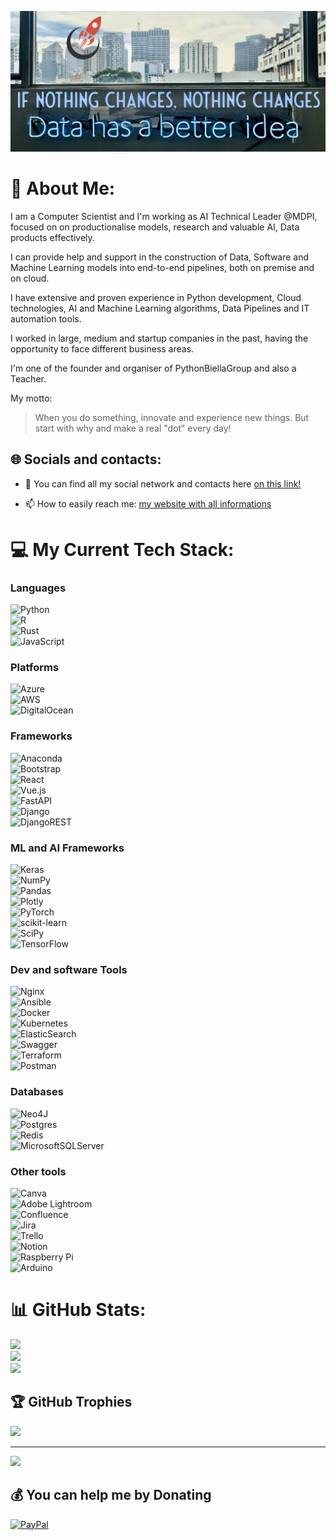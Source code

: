 ![Personal Image](https://github.com/JeyDi/JeyDi/blob/master/coverGitHub.jpeg "coverGitHub")


# 💫 About Me:

I am a Computer Scientist and I'm working as AI Technical Leader @MDPI, focused on on productionalise models, research and valuable AI, Data products effectively.

I can provide help and support in the construction of Data, Software and Machine Learning models into end-to-end pipelines, both on premise and on cloud.

I have extensive and proven experience in Python development, Cloud technologies, AI and Machine Learning algorithms, Data Pipelines and IT automation tools.

I worked in large, medium and startup companies in the past, having the opportunity to face different business areas.

I'm one of the founder and organiser of PythonBiellaGroup and also a Teacher.

My motto:
> When you do something, innovate and experience new things.
> But start with why and make a real "dot" every day!


## 🌐 Socials and contacts:

- 👯 You can find all my social network and contacts here [on this link!](https://linktr.ee/jeydi92)

- 📫 How to easily reach me: [my website with all informations](https://andreaguzzo.com)


# 💻 My Current Tech Stack:

### Languages

![Python](https://img.shields.io/badge/python-3670A0?style=for-the-badge&logo=python&logoColor=ffdd54)  
![R](https://img.shields.io/badge/r-%23276DC3.svg?style=for-the-badge&logo=r&logoColor=white)  
![Rust](https://img.shields.io/badge/rust-%23000000.svg?style=for-the-badge&logo=rust&logoColor=white)  
![JavaScript](https://img.shields.io/badge/javascript-%23323330.svg?style=for-the-badge&logo=javascript&logoColor=%23F7DF1E)  

### Platforms

![Azure](https://img.shields.io/badge/azure-%230072C6.svg?style=for-the-badge&logo=azure-devops&logoColor=white)  
![AWS](https://img.shields.io/badge/AWS-%23FF9900.svg?style=for-the-badge&logo=amazon-aws&logoColor=white)  
![DigitalOcean](https://img.shields.io/badge/DigitalOcean-%230167ff.svg?style=for-the-badge&logo=digitalOcean&logoColor=white)  

### Frameworks

 ![Anaconda](https://img.shields.io/badge/Anaconda-%2344A833.svg?style=for-the-badge&logo=anaconda&logoColor=white)  
 ![Bootstrap](https://img.shields.io/badge/bootstrap-%23563D7C.svg?style=for-the-badge&logo=bootstrap&logoColor=white)  
 ![React](https://img.shields.io/badge/react-%2320232a.svg?style=for-the-badge&logo=react&logoColor=%2361DAFB)  
 ![Vue.js](https://img.shields.io/badge/vuejs-%2335495e.svg?style=for-the-badge&logo=vuedotjs&logoColor=%234FC08D)  
 ![FastAPI](https://img.shields.io/badge/FastAPI-005571?style=for-the-badge&logo=fastapi)  
 ![Django](https://img.shields.io/badge/django-%23092E20.svg?style=for-the-badge&logo=django&logoColor=white)  
 ![DjangoREST](https://img.shields.io/badge/DJANGO-REST-ff1709?style=for-the-badge&logo=django&logoColor=white&color=ff1709&labelColor=gray)  
 

### ML and AI Frameworks
 ![Keras](https://img.shields.io/badge/Keras-%23D00000.svg?style=for-the-badge&logo=Keras&logoColor=white)  
 ![NumPy](https://img.shields.io/badge/numpy-%23013243.svg?style=for-the-badge&logo=numpy&logoColor=white)  
 ![Pandas](https://img.shields.io/badge/pandas-%23150458.svg?style=for-the-badge&logo=pandas&logoColor=white)  
 ![Plotly](https://img.shields.io/badge/Plotly-%233F4F75.svg?style=for-the-badge&logo=plotly&logoColor=white)  
 ![PyTorch](https://img.shields.io/badge/PyTorch-%23EE4C2C.svg?style=for-the-badge&logo=PyTorch&logoColor=white)  
 ![scikit-learn](https://img.shields.io/badge/scikit--learn-%23F7931E.svg?style=for-the-badge&logo=scikit-learn&logoColor=white)  
 ![SciPy](https://img.shields.io/badge/SciPy-%230C55A5.svg?style=for-the-badge&logo=scipy&logoColor=%white)  
 ![TensorFlow](https://img.shields.io/badge/TensorFlow-%23FF6F00.svg?style=for-the-badge&logo=TensorFlow&logoColor=white)  

### Dev and software Tools
![Nginx](https://img.shields.io/badge/nginx-%23009639.svg?style=for-the-badge&logo=nginx&logoColor=white)  
![Ansible](https://img.shields.io/badge/ansible-%231A1918.svg?style=for-the-badge&logo=ansible&logoColor=white)  
![Docker](https://img.shields.io/badge/docker-%230db7ed.svg?style=for-the-badge&logo=docker&logoColor=white)  
![Kubernetes](https://img.shields.io/badge/kubernetes-%23326ce5.svg?style=for-the-badge&logo=kubernetes&logoColor=white)  
![ElasticSearch](https://img.shields.io/badge/-ElasticSearch-005571?style=for-the-badge&logo=elasticsearch)  
![Swagger](https://img.shields.io/badge/-Swagger-%23Clojure?style=for-the-badge&logo=swagger&logoColor=white)  
![Terraform](https://img.shields.io/badge/terraform-%235835CC.svg?style=for-the-badge&logo=terraform&logoColor=white)  
![Postman](https://img.shields.io/badge/Postman-FF6C37?style=for-the-badge&logo=postman&logoColor=white)  

### Databases

 ![Neo4J](https://img.shields.io/badge/Neo4j-008CC1?style=for-the-badge&logo=neo4j&logoColor=white)  
 ![Postgres](https://img.shields.io/badge/postgres-%23316192.svg?style=for-the-badge&logo=postgresql&logoColor=white)  
 ![Redis](https://img.shields.io/badge/redis-%23DD0031.svg?style=for-the-badge&logo=redis&logoColor=white)  
 ![MicrosoftSQLServer](https://img.shields.io/badge/Microsoft%20SQL%20Sever-CC2927?style=for-the-badge&logo=microsoft%20sql%20server&logoColor=white)  

### Other tools
![Canva](https://img.shields.io/badge/Canva-%2300C4CC.svg?style=for-the-badge&logo=Canva&logoColor=white)  
![Adobe Lightroom](https://img.shields.io/badge/Adobe%20Lightroom-31A8FF.svg?style=for-the-badge&logo=Adobe%20Lightroom&logoColor=white)  
![Confluence](https://img.shields.io/badge/confluence-%23172BF4.svg?style=for-the-badge&logo=confluence&logoColor=white)  
![Jira](https://img.shields.io/badge/jira-%230A0FFF.svg?style=for-the-badge&logo=jira&logoColor=white)  
![Trello](https://img.shields.io/badge/Trello-%23026AA7.svg?style=for-the-badge&logo=Trello&logoColor=white)  
![Notion](https://img.shields.io/badge/Notion-%23000000.svg?style=for-the-badge&logo=notion&logoColor=white)  
![Raspberry Pi](https://img.shields.io/badge/-RaspberryPi-C51A4A?style=for-the-badge&logo=Raspberry-Pi)  
![Arduino](https://img.shields.io/badge/-Arduino-00979D?style=for-the-badge&logo=Arduino&logoColor=white)  
  

# 📊 GitHub Stats:
![](https://github-readme-stats.vercel.app/api?username=JeyDi&theme=dark&hide_border=false&include_all_commits=true&count_private=false)<br/>
![](https://github-readme-streak-stats.herokuapp.com/?user=JeyDi&theme=dark&hide_border=false)<br/>
![](https://github-readme-stats.vercel.app/api/top-langs/?username=JeyDi&theme=dark&hide_border=false&include_all_commits=true&count_private=false&layout=compact)

## 🏆 GitHub Trophies
![](https://github-profile-trophy.vercel.app/?username=JeyDi&theme=discord&no-frame=true&no-bg=false&margin-w=4)

---
[![](https://visitcount.itsvg.in/api?id=JeyDi&icon=2&color=1)](https://visitcount.itsvg.in)

  ## 💰 You can help me by Donating
  [![PayPal](https://img.shields.io/badge/PayPal-00457C?style=for-the-badge&logo=paypal&logoColor=white)](https://paypal.me/guzzoan) 

  
<!-- Proudly created with GPRM ( https://gprm.itsvg.in ) -->
